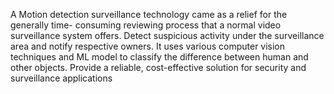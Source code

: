 A Motion detection surveillance technology came as a relief for the generally time- consuming
reviewing process that a normal video surveillance system offers.
Detect suspicious activity under the surveillance area and notify respective owners.
It uses various computer vision techniques and ML model to classify the difference between
human and other objects.
Provide a reliable, cost-effective solution for security and surveillance applications
